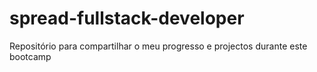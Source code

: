 # spread-fullstack-developer
Repositório para compartilhar o meu progresso e projectos durante este bootcamp
